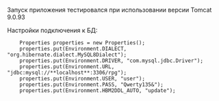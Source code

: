 Запуск приложения тестировался при использовании версии Tomcat 9.0.93

Настройки подключения к БД:

        Properties properties = new Properties();
        properties.put(Environment.DIALECT, "org.hibernate.dialect.MySQL8Dialect");
        properties.put(Environment.DRIVER, "com.mysql.jdbc.Driver");
        properties.put(Environment.URL, "jdbc:mysql://**localhost**:3306/rpg");
        properties.put(Environment.USER, "user");
        properties.put(Environment.PASS, "Qwerty135&");
        properties.put(Environment.HBM2DDL_AUTO, "update");
